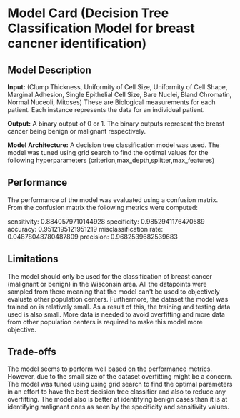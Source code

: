 # Model Card (Decision Tree Classification Model for breast cancner identification) 

 

## Model Description

**Input:**  (Clump Thickness, Uniformity of Cell Size, Uniformity of Cell Shape, Marginal Adhesion, Single Epithelial Cell Size, Bare Nuclei, Bland Chromatin, Normal Nuceoli, Mitoses) These are Biological measurements for each patient. Each instance represents the data for an individual patient.

**Output:** A binary output of 0 or 1. The binary outputs represent the breast cancer being benign or malignant respectively.

**Model Architecture:** A decision tree classification model was used. The model was tuned using grid search to find the optimal values for the following hyperparameters (criterion,max_depth,splitter,max_features)

## Performance

The performance of the model was evaluated using a confusion matrix. From the confusion matrix the following metrics were computed:

sensitivity: 0.8840579710144928
specificity: 0.9852941176470589
accuracy: 0.9512195121951219
misclassification rate: 0.04878048780487809
precision: 0.9682539682539683 


## Limitations

The model should only be used for the classification of breast cancer (malignant or benign) in the Wisconsin area. All the datapoints were sampled from there meaning that the model can't be used to objectively evaluate other population centers. 
Furthermore, the dataset the model was trained on is relatively small. As a result of this, the training and testing data used is also small. More data is needed to avoid overfitting and more data from other population centers is required to make this model more objective. 


## Trade-offs

The model seems to perform well based on the performance metrics. However, due to the small size of the dataset overfitting might be a concern. The model was tuned using using grid search to find the optimal parameters in an effort to have the best decision tree classifier and also to reduce any overfitting.
The model also is better at identifying benign cases than it is at identifying malignant ones as seen by the specificity and sensitivity values. 
